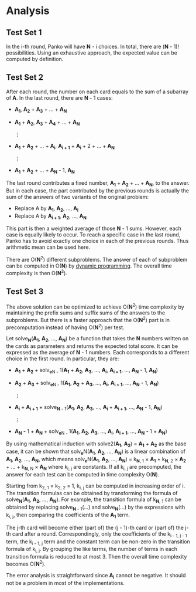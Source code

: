 # Analysis

## Test Set 1

In the i-th round, Panko will have **N** - i choices. In total, there are (**N** - 1)! possibilities. Using an exhaustive approach, the expected value can be computed by definition.

## Test Set 2

After each round, the number on each card equals to the sum of a subarray of **A**. In the last round, there are **N** - 1 cases:

- **A<sub>1</sub>**, **A<sub>2</sub>** + **A<sub>3</sub>** + ... + **A<sub>N</sub>**
- **A<sub>1</sub>** + **A<sub>2</sub>**, **A<sub>3</sub>** + **A<sub>4</sub>** + ... + **A<sub>N</sub>**

  ⋮
- **A<sub>1</sub>** + **A<sub>2</sub>** + ... + **A<sub>i</sub>**, **A<sub>i + 1</sub>** + **A<sub>i</sub>** + 2 + ... + **A<sub>N</sub>**

  ⋮
- **A<sub>1</sub>** + **A<sub>2</sub>** + ... + **A<sub>N</sub>** - 1, **A<sub>N</sub>**

The last round contributes a fixed number, **A<sub>1</sub>** + **A<sub>2</sub>** + ... + **A<sub>N</sub>**, to the answer. But in each case, the part contributed by the previous rounds is actually the sum of the answers of two variants of the original problem:

- Replace A by **A<sub>1</sub>**, **A<sub>2</sub>**, ..., **A<sub>i</sub>**
- Replace A by **A<sub>i + 1</sub>**, **A<sub>2</sub>**, ..., **A<sub>N</sub>**

This part is then a weighted average of those **N** - 1 sums. However, each case is equally likely to occur. To reach a specific case in the last round, Panko has to avoid exactly one choice in each of the previous rounds. Thus arithmetic mean can be used here.

There are O(**N**<sup>2</sup>) different subproblems. The answer of each of subproblem can be computed in O(**N**) by [dynamic programming](https://en.wikipedia.org/wiki/Dynamic_programming). The overall time complexity is then O(**N**<sup>3</sup>).

## Test Set 3

The above solution can be optimized to achieve O(**N**<sup>2</sup>) time complexity by maintaining the prefix sums and suffix sums of the answers to the subproblems. But there is a faster approach that the O(**N**<sup>2</sup>) part is in precomputation instead of having O(**N**<sup>2</sup>) per test.

Let solve<sub>**N**</sub>(**A<sub>1</sub>**, **A<sub>2</sub>**, ..., **A<sub>N</sub>**) be a function that takes the **N** numbers written on the cards as parameters and returns the expected total score. It can be expressed as the average of **N** - 1 numbers. Each corresponds to a different choice in the first round. In particular, they are:

- **A<sub>1</sub>** + **A<sub>2</sub>** + solv<sub>**e**N - </sub>1(**A<sub>1</sub>** + **A<sub>2</sub>**, **A<sub>3</sub>**, ..., **A<sub>i</sub>**, **A<sub>i + 1</sub>**, ..., **A<sub>N</sub>** - 1, **A<sub>N</sub>**)
- **A<sub>2</sub>** + **A<sub>3</sub>** + solv<sub>**e**N - </sub>1(**A<sub>1</sub>**, **A<sub>2</sub>** + **A<sub>3</sub>**, ..., **A<sub>i</sub>**, **A<sub>i + 1</sub>**, ..., **A<sub>N</sub>** - 1, **A<sub>N</sub>**)

  ⋮
- **A<sub>i</sub>** + **A<sub>i + 1</sub>** + solve<sub>**N** - 1</sub>(**A<sub>1</sub>**, **A<sub>2</sub>**, **A<sub>3</sub>**, ..., **A<sub>i</sub>** + **A<sub>i + 1</sub>**, ..., **A<sub>N</sub>** - 1, **A<sub>N</sub>**)

  ⋮
- **A<sub>N</sub>** - 1 + **A<sub>N</sub>** + solv<sub>**e**N - </sub>1(**A<sub>1</sub>**, **A<sub>2</sub>**, **A<sub>3</sub>**, ..., **A<sub>i</sub>**, **A<sub>i + 1</sub>**, ..., **A<sub>N</sub>** - 1 + **A<sub>N</sub>**)

By using mathematical induction with solve2(**A<sub>1</sub>**, **A<sub>2</sub>**) = **A<sub>1</sub>** + **A<sub>2</sub>** as the base case, it can be shown that solv<sub>**e**</sub>N(**A<sub>1</sub>**, **A<sub>2</sub>**, ..., **A<sub>N</sub>**) is a linear combination of **A<sub>1</sub>**, **A<sub>2</sub>**, ..., **A<sub>N</sub>**, which means solv<sub>**e**</sub>N(**A<sub>1</sub>**, **A<sub>2</sub>**, ..., **A<sub>N</sub>**) = k<sub>**N**, 1</sub> × **A<sub>1</sub>** + k<sub>**N**, 2</sub> × **A<sub>2</sub>** + ... + k<sub>**N**, N</sub> × **A<sub>N</sub>** where k<sub>i, j</sub> are constants. If all k<sub>i, j</sub> are precomputed, the answer for each test can be computed in time complexity O(**N**).

Starting from k<sub>2, 1</sub> = k<sub>2, 2</sub> = 1, k<sub>i, j</sub> can be computed in increasing order of i. The transition formulas can be obtained by transforming the formula of solve<sub>**N**</sub>(**A<sub>1</sub>**, **A<sub>2</sub>**, ..., **A<sub>N</sub>**). For example, the transition formula of k<sub>**N**, 1</sub> can be obtained by replacing solve<sub>**N** - 1</sub>(...) and solve<sub>**N**</sub>(...) by the expressions with k<sub>i, j</sub>, then comparing the coefficients of the **A<sub>1</sub>** term.

The j-th card will become either (part of) the (j - 1)-th card or (part of) the j-th card after a round. Correspondingly, only the coefficients of the k<sub>i - 1, j - 1</sub> term, the k<sub>i - 1, j</sub> term and the constant term can be non-zero in the transition formula of k<sub>i, j</sub>. By grouping the like terms, the number of terms in each transition formula is reduced to at most 3. Then the overall time complexity becomes O(**N**<sup>2</sup>).

The error analysis is straightforward since **A<sub>i</sub>** cannot be negative. It should not be a problem in most of the implementations.

